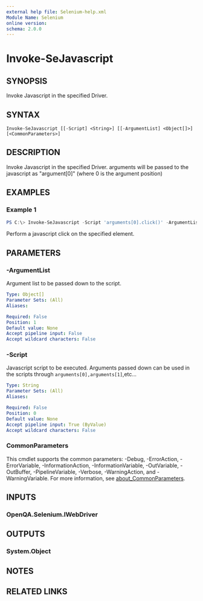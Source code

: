 ```yaml
---
external help file: Selenium-help.xml
Module Name: Selenium
online version:
schema: 2.0.0
---
```


# Invoke-SeJavascript

## SYNOPSIS
Invoke Javascript in the specified Driver.

## SYNTAX

```
Invoke-SeJavascript [[-Script] <String>] [[-ArgumentList] <Object[]>] [<CommonParameters>]
```

## DESCRIPTION
Invoke Javascript in the specified Driver. arguments will be passed to the javascript as "argument[0]" (where 0 is the argument position)

## EXAMPLES

### Example 1
```powershell
PS C:\> Invoke-SeJavascript -Script 'arguments[0].click()' -ArgumentList $Element
```

Perform a javascript click on the specified element.

## PARAMETERS

### -ArgumentList
Argument list to be passed down to the script. 

```yaml
Type: Object[]
Parameter Sets: (All)
Aliases:

Required: False
Position: 1
Default value: None
Accept pipeline input: False
Accept wildcard characters: False
```

### -Script
Javascript script to be executed. Arguments passed down can be used in the scripts through `arguments[0],arguments[1]`,etc...  

```yaml
Type: String
Parameter Sets: (All)
Aliases:

Required: False
Position: 0
Default value: None
Accept pipeline input: True (ByValue)
Accept wildcard characters: False
```

### CommonParameters
This cmdlet supports the common parameters: -Debug, -ErrorAction, -ErrorVariable, -InformationAction, -InformationVariable, -OutVariable, -OutBuffer, -PipelineVariable, -Verbose, -WarningAction, and -WarningVariable. For more information, see [about_CommonParameters](http://go.microsoft.com/fwlink/?LinkID=113216).

## INPUTS

### OpenQA.Selenium.IWebDriver

## OUTPUTS

### System.Object
## NOTES

## RELATED LINKS
